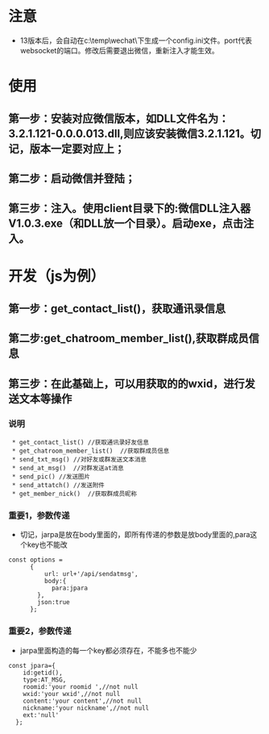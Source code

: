 # 注意
* 13版本后，会自动在c:\temp\wechat\下生成一个config.ini文件。port代表websocket的端口。修改后需要退出微信，重新注入才能生效。
# 使用
## 第一步：安装对应微信版本，如DLL文件名为：3.2.1.121-0.0.0.013.dll,则应该安装微信3.2.1.121。切记，版本一定要对应上；
## 第二步：启动微信并登陆；
## 第三步：注入。使用client目录下的:微信DLL注入器V1.0.3.exe（和DLL放一个目录）。启动exe，点击注入。
# 开发（js为例）
## 第一步：get_contact_list()，获取通讯录信息
## 第二步:get_chatroom_member_list(),获取群成员信息
## 第三步：在此基础上，可以用获取的的wxid，进行发送文本等操作
### 说明
```
 * get_contact_list() //获取通讯录好友信息
 * get_chatroom_member_list()  //获取群成员信息
 * send_txt_msg() //对好友或群发送文本消息
 * send_at_msg()  //对群发送at消息
 * send_pic() //发送图片
 * send_attatch() //发送附件
 * get_member_nick()  //获取群成员昵称
```
###
### 重要1，参数传递
* 切记，jarpa是放在body里面的，即所有传递的参数是放body里面的,para这个key也不能改
```
const options =
      {
          url: url+'/api/sendatmsg',
          body:{
            para:jpara
        },
        json:true
      };
```
### 重要2，参数传递
* jarpa里面构造的每一个key都必须存在，不能多也不能少
```
const jpara={
    id:getid(),
    type:AT_MSG,
    roomid:'your roomid ',//not null
    wxid:'your wxid',//not null
    content:'your content',//not null
    nickname:'your nickname',//not null
    ext:'null'
  };  
```
